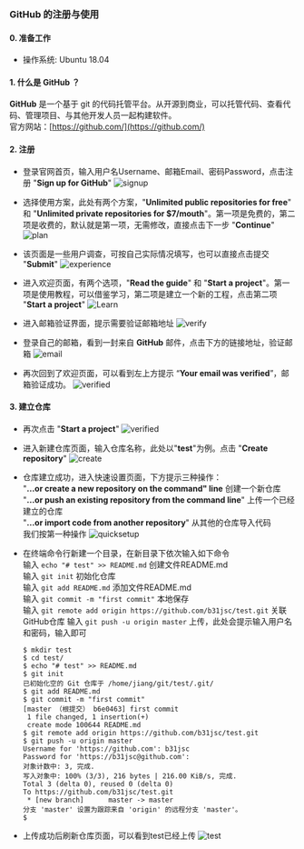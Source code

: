 ### GitHub 的注册与使用
#### 0. 准备工作
* 操作系统: Ubuntu 18.04

#### 1. 什么是 GitHub ？
**GitHub** 是一个基于 git 的代码托管平台。从开源到商业，可以托管代码、查看代码、管理项目、与其他开发人员一起构建软件。  
官方网站：[https://github.com/](https://github.com/)   

#### 2. 注册
* 登录官网首页，输入用户名Username、邮箱Email、密码Password，点击注册 "**Sign up for GitHub**"
![signup](https://raw.githubusercontent.com/b31jsc/img/master/GitHub%E7%9A%84%E6%B3%A8%E5%86%8C%E4%B8%8E%E4%BD%BF%E7%94%A8/GitHub%E7%9A%84%E6%B3%A8%E5%86%8C%E4%B8%8E%E4%BD%BF%E7%94%A801-%E6%B3%A8%E5%86%8C.png)

* 选择使用方案，此处有两个方案，"**Unlimited public repositories for free**" 和 "**Unlimited private repositories for $7/mouth**"。第一项是免费的，第二项是收费的，默认就是第一项，无需修改，直接点击下一步 "**Continue**"
![plan](https://raw.githubusercontent.com/b31jsc/img/master/GitHub%E7%9A%84%E6%B3%A8%E5%86%8C%E4%B8%8E%E4%BD%BF%E7%94%A8/GitHub%E7%9A%84%E6%B3%A8%E5%86%8C%E4%B8%8E%E4%BD%BF%E7%94%A802-plan.png)

* 该页面是一些用户调查，可按自己实际情况填写，也可以直接点击提交 "**Submit**"
![experience](https://raw.githubusercontent.com/b31jsc/img/master/GitHub%E7%9A%84%E6%B3%A8%E5%86%8C%E4%B8%8E%E4%BD%BF%E7%94%A8/GitHub%E7%9A%84%E6%B3%A8%E5%86%8C%E4%B8%8E%E4%BD%BF%E7%94%A803-experience.png)

* 进入欢迎页面，有两个选项，"**Read the guide**" 和 "**Start a project**"。第一项是使用教程，可以借鉴学习，第二项是建立一个新的工程，点击第二项 "**Start a project**"
![Learn](https://raw.githubusercontent.com/b31jsc/img/master/GitHub%E7%9A%84%E6%B3%A8%E5%86%8C%E4%B8%8E%E4%BD%BF%E7%94%A8/GitHub%E7%9A%84%E6%B3%A8%E5%86%8C%E4%B8%8E%E4%BD%BF%E7%94%A804-Learn.png)

* 进入邮箱验证界面，提示需要验证邮箱地址
![verify](https://raw.githubusercontent.com/b31jsc/img/master/GitHub%E7%9A%84%E6%B3%A8%E5%86%8C%E4%B8%8E%E4%BD%BF%E7%94%A8/GitHub%E7%9A%84%E6%B3%A8%E5%86%8C%E4%B8%8E%E4%BD%BF%E7%94%A805-verify.png)

* 登录自己的邮箱，看到一封来自 **GitHub** 邮件，点击下方的链接地址，验证邮箱
![email](https://raw.githubusercontent.com/b31jsc/img/master/GitHub%E7%9A%84%E6%B3%A8%E5%86%8C%E4%B8%8E%E4%BD%BF%E7%94%A8/GitHub%E7%9A%84%E6%B3%A8%E5%86%8C%E4%B8%8E%E4%BD%BF%E7%94%A806-email.png)

* 再次回到了欢迎页面，可以看到左上方提示 “**Your email was verified**”，邮箱验证成功。
![verified](https://raw.githubusercontent.com/b31jsc/img/master/GitHub%E7%9A%84%E6%B3%A8%E5%86%8C%E4%B8%8E%E4%BD%BF%E7%94%A8/GitHub%E7%9A%84%E6%B3%A8%E5%86%8C%E4%B8%8E%E4%BD%BF%E7%94%A807-verified.png)

#### 3. 建立仓库
* 再次点击 "**Start a project**"
![verified](https://raw.githubusercontent.com/b31jsc/img/master/GitHub%E7%9A%84%E6%B3%A8%E5%86%8C%E4%B8%8E%E4%BD%BF%E7%94%A8/GitHub%E7%9A%84%E6%B3%A8%E5%86%8C%E4%B8%8E%E4%BD%BF%E7%94%A807-verified.png)

* 进入新建仓库页面，输入仓库名称，此处以"**test**"为例。点击 "**Create repository**"
![create](https://raw.githubusercontent.com/b31jsc/img/master/GitHub%E7%9A%84%E6%B3%A8%E5%86%8C%E4%B8%8E%E4%BD%BF%E7%94%A8/GitHub%E7%9A%84%E6%B3%A8%E5%86%8C%E4%B8%8E%E4%BD%BF%E7%94%A809-create.png)

* 仓库建立成功，进入快速设置页面，下方提示三种操作：  
"**...or create a new repository on the command" line** 创建一个新仓库  
"**...or push an existing repository from the command line**" 上传一个已经建立的仓库  
"**...or import code from another repository**" 从其他的仓库导入代码  
我们按第一种操作
![quicksetup](https://raw.githubusercontent.com/b31jsc/img/master/GitHub%E7%9A%84%E6%B3%A8%E5%86%8C%E4%B8%8E%E4%BD%BF%E7%94%A8/GitHub%E7%9A%84%E6%B3%A8%E5%86%8C%E4%B8%8E%E4%BD%BF%E7%94%A810-quicksetup.png)

* 在终端命令行新建一个目录，在新目录下依次输入如下命令  
输入 `echo "# test" >> README.md` 创建文件README.md  
输入 `git init` 初始化仓库  
输入 `git add README.md` 添加文件README.md  
输入 `git commit -m "first commit"` 本地保存  
输入 `git remote add origin https://github.com/b31jsc/test.git` 关联GitHub仓库
输入 `git push -u origin master` 上传，此处会提示输入用户名和密码，输入即可
  ```
  $ mkdir test
  $ cd test/
  $ echo "# test" >> README.md
  $ git init 
  已初始化空的 Git 仓库于 /home/jiang/git/test/.git/
  $ git add README.md
  $ git commit -m "first commit"
  [master （根提交） b6e0463] first commit
   1 file changed, 1 insertion(+)
   create mode 100644 README.md
  $ git remote add origin https://github.com/b31jsc/test.git 
  $ git push -u origin master
  Username for 'https://github.com': b31jsc
  Password for 'https://b31jsc@github.com': 
  对象计数中: 3, 完成.
  写入对象中: 100% (3/3), 216 bytes | 216.00 KiB/s, 完成.
  Total 3 (delta 0), reused 0 (delta 0)
  To https://github.com/b31jsc/test.git
   * [new branch]      master -> master
  分支 'master' 设置为跟踪来自 'origin' 的远程分支 'master'。
  $ 
  ```
* 上传成功后刷新仓库页面，可以看到test已经上传
![test](https://raw.githubusercontent.com/b31jsc/img/master/GitHub%E7%9A%84%E6%B3%A8%E5%86%8C%E4%B8%8E%E4%BD%BF%E7%94%A8/GitHub%E7%9A%84%E6%B3%A8%E5%86%8C%E4%B8%8E%E4%BD%BF%E7%94%A811-test.png)






